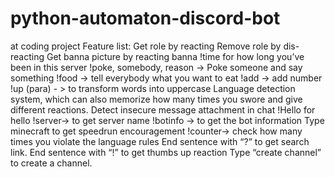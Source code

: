 # python-automaton-discord-bot
 at coding project
Feature list:
Get role by reacting
Remove role by dis-reacting
Get banna picture by reacting banna
!time for how long you’ve been in this server
!poke, somebody, reason -> Poke someone and say something
!food -> tell everybody what you want to eat
!add -> add number
!up (para) - > to transform words into uppercase
Language detection system, which can also memorize how many times you swore and give different reactions.
Detect insecure message attachment in chat
!Hello for hello
!server-> to get server name
!botinfo -> to get the bot information
Type minecraft to get speedrun encouragement
!counter-> check how many times you violate the language rules
End sentence with “?” to get search link.
End sentence with “!” to get thumbs up reaction
Type “create channel” to create a channel.

